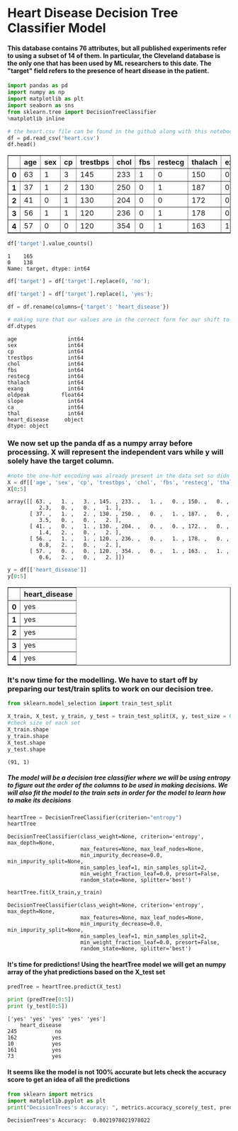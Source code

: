 
# Heart Disease Decision Tree Classifier Model

#### This database contains 76 attributes, but all published experiments refer to using a subset of 14 of them. In particular, the Cleveland database is the only one that has been used by ML researchers to this date. The "target" field refers to the presence of heart disease in the patient.


```python
import pandas as pd
import numpy as np
import matplotlib as plt
import seaborn as sns
from sklearn.tree import DecisionTreeClassifier
%matplotlib inline
```


```python
# the heart.csv file can be found in the github along with this notebook
df = pd.read_csv('heart.csv')
df.head()
```




<div>
<style scoped>
    .dataframe tbody tr th:only-of-type {
        vertical-align: middle;
    }

    .dataframe tbody tr th {
        vertical-align: top;
    }

    .dataframe thead th {
        text-align: right;
    }
</style>
<table border="1" class="dataframe">
  <thead>
    <tr style="text-align: right;">
      <th></th>
      <th>age</th>
      <th>sex</th>
      <th>cp</th>
      <th>trestbps</th>
      <th>chol</th>
      <th>fbs</th>
      <th>restecg</th>
      <th>thalach</th>
      <th>exang</th>
      <th>oldpeak</th>
      <th>slope</th>
      <th>ca</th>
      <th>thal</th>
      <th>target</th>
    </tr>
  </thead>
  <tbody>
    <tr>
      <th>0</th>
      <td>63</td>
      <td>1</td>
      <td>3</td>
      <td>145</td>
      <td>233</td>
      <td>1</td>
      <td>0</td>
      <td>150</td>
      <td>0</td>
      <td>2.3</td>
      <td>0</td>
      <td>0</td>
      <td>1</td>
      <td>1</td>
    </tr>
    <tr>
      <th>1</th>
      <td>37</td>
      <td>1</td>
      <td>2</td>
      <td>130</td>
      <td>250</td>
      <td>0</td>
      <td>1</td>
      <td>187</td>
      <td>0</td>
      <td>3.5</td>
      <td>0</td>
      <td>0</td>
      <td>2</td>
      <td>1</td>
    </tr>
    <tr>
      <th>2</th>
      <td>41</td>
      <td>0</td>
      <td>1</td>
      <td>130</td>
      <td>204</td>
      <td>0</td>
      <td>0</td>
      <td>172</td>
      <td>0</td>
      <td>1.4</td>
      <td>2</td>
      <td>0</td>
      <td>2</td>
      <td>1</td>
    </tr>
    <tr>
      <th>3</th>
      <td>56</td>
      <td>1</td>
      <td>1</td>
      <td>120</td>
      <td>236</td>
      <td>0</td>
      <td>1</td>
      <td>178</td>
      <td>0</td>
      <td>0.8</td>
      <td>2</td>
      <td>0</td>
      <td>2</td>
      <td>1</td>
    </tr>
    <tr>
      <th>4</th>
      <td>57</td>
      <td>0</td>
      <td>0</td>
      <td>120</td>
      <td>354</td>
      <td>0</td>
      <td>1</td>
      <td>163</td>
      <td>1</td>
      <td>0.6</td>
      <td>2</td>
      <td>0</td>
      <td>2</td>
      <td>1</td>
    </tr>
  </tbody>
</table>
</div>




```python
df['target'].value_counts()
```




    1    165
    0    138
    Name: target, dtype: int64




```python
df['target'] = df['target'].replace(0, 'no');
```


```python
df['target'] = df['target'].replace(1, 'yes');
```


```python
df = df.rename(columns={'target': 'heart_disease'})
```


```python
# making sure that our values are in the correct form for our shift to a numpy array
df.dtypes
```




    age                int64
    sex                int64
    cp                 int64
    trestbps           int64
    chol               int64
    fbs                int64
    restecg            int64
    thalach            int64
    exang              int64
    oldpeak          float64
    slope              int64
    ca                 int64
    thal               int64
    heart_disease     object
    dtype: object



### We now set up the panda df as a numpy array before processing. X will represent the independent vars while y will solely have the target column.


```python
#note the one-hot encoding was already present in the data set so didn't need to be done
X = df[['age', 'sex', 'cp', 'trestbps', 'chol', 'fbs', 'restecg', 'thalach', 'exang', 'oldpeak', 'slope', 'ca', 'thal']].values
X[0:5]
```




    array([[ 63. ,   1. ,   3. , 145. , 233. ,   1. ,   0. , 150. ,   0. ,
              2.3,   0. ,   0. ,   1. ],
           [ 37. ,   1. ,   2. , 130. , 250. ,   0. ,   1. , 187. ,   0. ,
              3.5,   0. ,   0. ,   2. ],
           [ 41. ,   0. ,   1. , 130. , 204. ,   0. ,   0. , 172. ,   0. ,
              1.4,   2. ,   0. ,   2. ],
           [ 56. ,   1. ,   1. , 120. , 236. ,   0. ,   1. , 178. ,   0. ,
              0.8,   2. ,   0. ,   2. ],
           [ 57. ,   0. ,   0. , 120. , 354. ,   0. ,   1. , 163. ,   1. ,
              0.6,   2. ,   0. ,   2. ]])




```python
y = df[['heart_disease']]
y[0:5]
```




<div>
<style scoped>
    .dataframe tbody tr th:only-of-type {
        vertical-align: middle;
    }

    .dataframe tbody tr th {
        vertical-align: top;
    }

    .dataframe thead th {
        text-align: right;
    }
</style>
<table border="1" class="dataframe">
  <thead>
    <tr style="text-align: right;">
      <th></th>
      <th>heart_disease</th>
    </tr>
  </thead>
  <tbody>
    <tr>
      <th>0</th>
      <td>yes</td>
    </tr>
    <tr>
      <th>1</th>
      <td>yes</td>
    </tr>
    <tr>
      <th>2</th>
      <td>yes</td>
    </tr>
    <tr>
      <th>3</th>
      <td>yes</td>
    </tr>
    <tr>
      <th>4</th>
      <td>yes</td>
    </tr>
  </tbody>
</table>
</div>



### It's now time for the modelling. We have to start off by preparing our test/train splits to work on our decision tree.


```python
from sklearn.model_selection import train_test_split
```


```python
X_train, X_test, y_train, y_test = train_test_split(X, y, test_size = 0.3, random_state = 3)
#check size of each set
X_train.shape
y_train.shape
X_test.shape
y_test.shape
```




    (91, 1)



##### The model will be a decision tree classifier where we will be using entropy to figure out the order of the columns to be used in making decisions. We will also fit the model to the train sets in order for the model to learn how to make its decisions


```python
heartTree = DecisionTreeClassifier(criterion="entropy")
heartTree
```




    DecisionTreeClassifier(class_weight=None, criterion='entropy', max_depth=None,
                           max_features=None, max_leaf_nodes=None,
                           min_impurity_decrease=0.0, min_impurity_split=None,
                           min_samples_leaf=1, min_samples_split=2,
                           min_weight_fraction_leaf=0.0, presort=False,
                           random_state=None, splitter='best')




```python
heartTree.fit(X_train,y_train)
```




    DecisionTreeClassifier(class_weight=None, criterion='entropy', max_depth=None,
                           max_features=None, max_leaf_nodes=None,
                           min_impurity_decrease=0.0, min_impurity_split=None,
                           min_samples_leaf=1, min_samples_split=2,
                           min_weight_fraction_leaf=0.0, presort=False,
                           random_state=None, splitter='best')



#### It's time for predictions! Using the heartTree model we will get an numpy array of the yhat predictions based on the X_test set


```python
predTree = heartTree.predict(X_test)
```


```python
print (predTree[0:5])
print (y_test[0:5])
```

    ['yes' 'yes' 'yes' 'yes' 'yes']
        heart_disease
    245            no
    162           yes
    10            yes
    161           yes
    73            yes


#### It seems like the model is not 100% accurate but lets check the accuracy score to get an idea of all the predictions


```python
from sklearn import metrics
import matplotlib.pyplot as plt
print("DecisionTrees's Accuracy: ", metrics.accuracy_score(y_test, predTree))
```

    DecisionTrees's Accuracy:  0.8021978021978022

